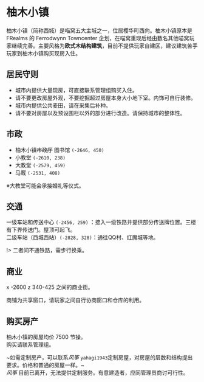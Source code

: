 # 柚木小镇

柚木小镇（简称西城）是喵窝五大主城之一，位居樱华町西向。柚木小镇原本是 FRealms 的 Ferrodwynn Towncenter 企划，在喵窝重现后经由数名其他喵窝玩家继续完善。主要风格为**欧式木结构建筑**，目前不提供玩家自建区，建议建筑苦手玩家到柚木小镇购买现房入住。

## 居民守则

-   城市内提供大量现房，可直接联系管理组购买入住。
-   请不要更改房屋外观，不要挖掘超过房屋本身大小地下室。内饰可自行装修。
-   城市内提供公共麦田，请在采集后补种。
-   请不要对房屋以及预设围栏以外的部分进行改造。请保持城市的整体性。
    
## 市政

- 柚木小镇~~市政厅~~ 图书馆 `(-2646, 450)`  
- 小教堂  `(-2610, 238)`  
- 大教堂  `(-2579, 459)`  
- 马厩  `(-2531, 408)`

※大教堂可能会承接婚礼等仪式。

## 交通

一级车站和传送中心 `(-2456, 259)` ：接入一级铁路并提供部分传送牌位置。三楼有下界传送门。屋顶可起飞。  
二级车站（西城西站）`(-2828, 328)`：通往QQ村、红魔城等地。

!> 二者间不通铁路，需步行换乘。

## 商业

x -2600 z 340-425 之间的商业街。

商铺为共享窗口，请玩家之间自行协商窗口和仓库的利用。

## 购买房产

柚木小镇的房屋均价 7500 节操。  
购买请联系管理组。

~如需定制房产，可以联系*风筝*  `yahagi1943`定制房屋，对房屋的层数和结构提出要求。价格和普通的房屋一样。~  
*风筝* 目前已离开，无法提供定制服务。有意建造者，应同管理员商讨可行性。
